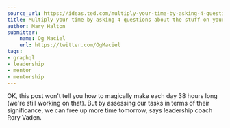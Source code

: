 ```yaml
---
source_url: https://ideas.ted.com/multiply-your-time-by-asking-4-questions-about-the-stuff-on-your-to-do-list/
title: Multiply your time by asking 4 questions about the stuff on your to-do list
author: Mary Halton
submitter:
    name: Og Maciel
    url: https://twitter.com/OgMaciel
tags:
- graphql
- leadership
- mentor
- mentorship
---
```


OK, this post won't tell you how to magically make each day 38 hours long (we're still working on that). But by assessing our tasks in terms of their significance, we can free up more time tomorrow, says leadership coach Rory Vaden.
